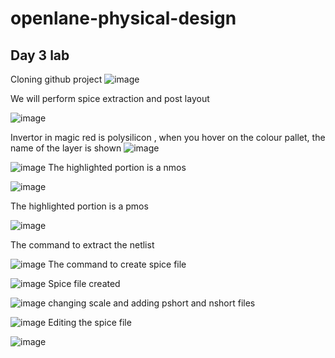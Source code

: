 # openlane-physical-design

## Day 3 lab

Cloning github project
![image](https://user-images.githubusercontent.com/71206467/183241804-624b4299-879f-408b-b751-c098200a4c5d.png)

We will perform spice extraction and post layout

![image](https://user-images.githubusercontent.com/71206467/183242463-1662e1fe-38f4-4d84-9e82-b70ff34bd9b3.png)

Invertor in magic
red is polysilicon , when you hover on the colour pallet, the name of the layer is shown
![image](https://user-images.githubusercontent.com/71206467/183249401-3e38ffee-6bcf-4501-97de-a84d9a8aebb2.png)

![image](https://user-images.githubusercontent.com/71206467/183251300-fb521adc-9b0f-4247-8cfc-c0ef8d88f965.png)
The highlighted portion is a nmos

![image](https://user-images.githubusercontent.com/71206467/183251338-39d52bb5-2f98-4b5a-aa9c-7d8794e485bf.png)

The highlighted portion is a pmos

![image](https://user-images.githubusercontent.com/71206467/183259713-52fe96d0-a0b3-43af-b113-8856f75aaa9d.png)

The command to extract the netlist

![image](https://user-images.githubusercontent.com/71206467/183259878-4a74ff6c-8012-4ceb-92d1-7072fc35e89b.png)
The command to create spice file


![image](https://user-images.githubusercontent.com/71206467/183259922-605ae2d6-6eea-44ad-9aed-6d2a0cef36a1.png)
Spice file created

![image](https://user-images.githubusercontent.com/71206467/183261496-414df4ef-767a-49bf-b9f9-76dd9b1e0c02.png)
changing scale and adding pshort and nshort files

![image](https://user-images.githubusercontent.com/71206467/183284514-e39607e1-6898-40be-80d1-3b293a617807.png)
Editing the spice file


![image](https://user-images.githubusercontent.com/71206467/183262348-088e7333-ec7f-402d-bf0f-425042cfd625.png)


